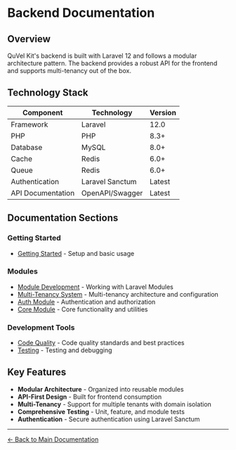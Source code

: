 # Backend Documentation

## Overview

QuVel Kit's backend is built with Laravel 12 and follows a modular architecture pattern. The backend provides a robust API for the frontend and supports multi-tenancy out of the box.

## Technology Stack

| Component | Technology | Version |
|-----------|------------|--------|
| Framework | Laravel | 12.0 |
| PHP | PHP | 8.3+ |
| Database | MySQL | 8.0+ |
| Cache | Redis | 6.0+ |
| Queue | Redis | 6.0+ |
| Authentication | Laravel Sanctum | Latest |
| API Documentation | OpenAPI/Swagger | Latest |

## Documentation Sections

### Getting Started

- [Getting Started](./getting-started.md) - Setup and basic usage

### Modules

- [Module Development](./module-development.md) - Working with Laravel Modules
- [Multi-Tenancy System](./tenant-module.md) - Multi-tenancy architecture and configuration
- [Auth Module](./auth-module.md) - Authentication and authorization
- [Core Module](./core-module.md) - Core functionality and utilities

### Development Tools

- [Code Quality](./code-quality.md) - Code quality standards and best practices
- [Testing](./testing.md) - Testing and debugging

## Key Features

- **Modular Architecture** - Organized into reusable modules
- **API-First Design** - Built for frontend consumption
- **Multi-Tenancy** - Support for multiple tenants with domain isolation
- **Comprehensive Testing** - Unit, feature, and module tests
- **Authentication** - Secure authentication using Laravel Sanctum

---

[← Back to Main Documentation](../README.md)
